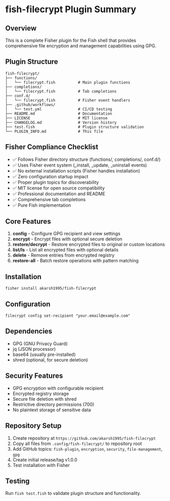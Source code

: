 # fish-filecrypt Plugin Summary

## Overview
This is a complete Fisher plugin for the Fish shell that provides comprehensive file encryption and management capabilities using GPG.

## Plugin Structure
```
fish-filecrypt/
├── functions/
│   └── filecrypt.fish          # Main plugin functions
├── completions/
│   └── filecrypt.fish          # Tab completions
├── conf.d/
│   └── filecrypt.fish          # Fisher event handlers
├── .github/workflows/
│   └── test.yml                # CI/CD testing
├── README.md                   # Documentation
├── LICENSE                     # MIT license
├── CHANGELOG.md                # Version history
├── test.fish                   # Plugin structure validation
└── PLUGIN_INFO.md              # This file
```

## Fisher Compliance Checklist
- ✅ Follows Fisher directory structure (functions/, completions/, conf.d/)
- ✅ Uses Fisher event system (_install, _update, _uninstall events)
- ✅ No external installation scripts (Fisher handles installation)
- ✅ Zero configuration startup impact
- ✅ Proper plugin topics for discoverability
- ✅ MIT license for open source compatibility
- ✅ Professional documentation and README
- ✅ Comprehensive tab completions
- ✅ Pure Fish implementation

## Core Features
1. **config** - Configure GPG recipient and view settings
2. **encrypt** - Encrypt files with optional secure deletion
3. **restore/decrypt** - Restore encrypted files to original or custom locations
4. **list/ls** - List all encrypted files with optional details
5. **delete** - Remove entries from encrypted registry
6. **restore-all** - Batch restore operations with pattern matching

## Installation
```fish
fisher install akarsh1995/fish-filecrypt
```

## Configuration
```fish
filecrypt config set-recipient "your.email@example.com"
```

## Dependencies
- GPG (GNU Privacy Guard)
- jq (JSON processor)
- base64 (usually pre-installed)
- shred (optional, for secure deletion)

## Security Features
- GPG encryption with configurable recipient
- Encrypted registry storage
- Secure file deletion with shred
- Restrictive directory permissions (700)
- No plaintext storage of sensitive data

## Repository Setup
1. Create repository at `https://github.com/akarsh1995/fish-filecrypt`
2. Copy all files from `.config/fish-filecrypt/` to repository root
3. Add GitHub topics: `fish-plugin`, `encryption`, `security`, `file-management`, `gpg`
4. Create initial release/tag v1.0.0
5. Test installation with Fisher

## Testing
Run `fish test.fish` to validate plugin structure and functionality.